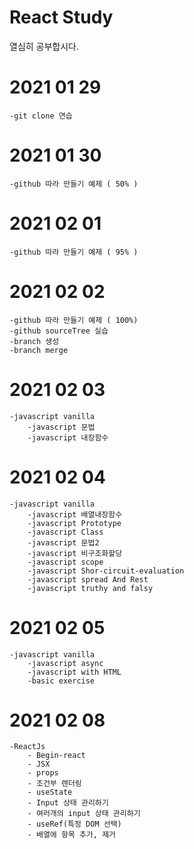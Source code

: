 # React Study

열심히 공부합시다. 

# 2021 01 29
    -git clone 연습  

# 2021 01 30 
    -github 따라 만들기 예제 ( 50% )

# 2021 02 01
    -github 따라 만들기 예제 ( 95% ) 

# 2021 02 02
    -github 따라 만들기 예제 ( 100%)  
    -github sourceTree 실습 
    -branch 생성
    -branch merge

# 2021 02 03
    -javascript vanilla
        -javascript 문법 
        -javascript 내장함수

# 2021 02 04 
    -javascript vanilla
        -javascript 배열내장함수 
        -javascript Prototype
        -javascript Class 
        -javascript 문법2
        -javascript 비구조화할당
        -javascript scope
        -javascript Shor-circuit-evaluation
        -javascript spread And Rest 
        -javascript truthy and falsy

# 2021 02 05
    -javascript vanilla 
        -javascript async
        -javascript with HTML
        -basic exercise

# 2021 02 08
    -ReactJs
        - Begin-react
        - JSX
        - props
        - 조건부 렌더링
        - useState
        - Input 상태 관리하기
        - 여러개의 input 상태 관리하기 
        - useRef(특정 DOM 선택)
        - 배열에 항목 추가, 제거 
        